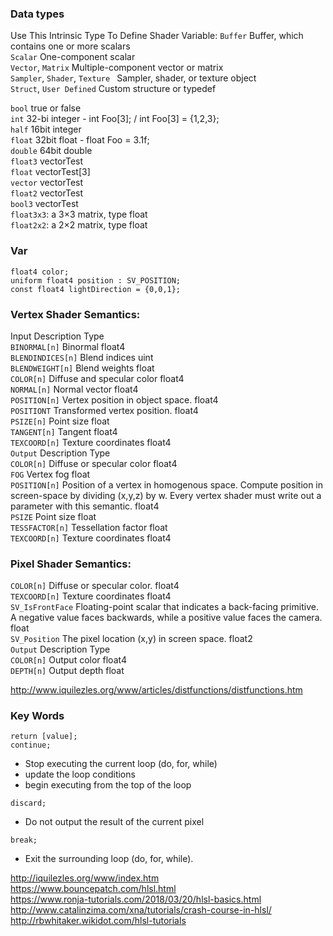 ### Data types  

Use This Intrinsic Type    To Define Shader Variable: 
`Buffer`    Buffer, which contains one or more scalars  
`Scalar`    One-component scalar  
`Vector`, `Matrix`    Multiple-component vector or matrix  
`Sampler`, `Shader`, `Texture `   Sampler, shader, or texture object  
`Struct`, `User Defined`    Custom structure or typedef  


`bool` true or false  
`int` 32-bi integer  - int Foo[3]; / int Foo[3] = {1,2,3};  
`half` 16bit integer  
`float` 32bit float  - float Foo = 3.1f;  
`double` 64bit double  
`float3` vectorTest  
`float` vectorTest[3]  
`vector` vectorTest  
`float2` vectorTest    
`bool3` vectorTest    
`float3x3`: a 3×3 matrix, type float  
`float2x2`: a 2×2 matrix, type float  


### Var

`float4 color;`   
`uniform float4 position : SV_POSITION;`    
`const float4 lightDirection = {0,0,1};`  


### Vertex Shader Semantics:

Input	Description	Type  
`BINORMAL[n]`	Binormal	float4  
`BLENDINDICES[n]`	Blend indices	uint    
`BLENDWEIGHT[n]`	Blend weights	float    
`COLOR[n]`	Diffuse and specular color	float4  
`NORMAL[n]`	Normal vector	float4  
`POSITION[n]`	Vertex position in object space.	float4  
`POSITIONT`	Transformed vertex position.	float4  
`PSIZE[n]`	Point size	float   
`TANGENT[n]`	Tangent	float4  
`TEXCOORD[n]`	Texture coordinates	float4  
`Output`	Description	Type  
`COLOR[n]`	Diffuse or specular color	float4  
`FOG`	Vertex fog	float  
`POSITION[n]`	Position of a vertex in homogenous space. Compute position in screen-space by dividing (x,y,z) by w. Every vertex shader must write out a parameter with this semantic.	float4  
`PSIZE`	Point size	float  
`TESSFACTOR[n]`	Tessellation factor	float  
`TEXCOORD[n]`	Texture coordinates	float4  

### Pixel Shader Semantics:
`COLOR[n]`	Diffuse or specular color.	float4  
`TEXCOORD[n]`	Texture coordinates	float4  
`SV_IsFrontFace`	Floating-point scalar that indicates a back-facing primitive. A negative value faces backwards, while a positive value faces the camera. float  
`SV_Position`	The pixel location (x,y) in screen space. float2  
`Output`	Description	Type   
`COLOR[n]`	Output color	float4  
`DEPTH[n]`	Output depth	float  

http://www.iquilezles.org/www/articles/distfunctions/distfunctions.htm   
### Key Words

`return [value];`  
`continue;`   
- Stop executing the current loop (do, for, while)  
- update the loop conditions  
- begin executing from the top of the loop  

`discard;`  
- Do not output the result of the current pixel   

`break;`  
- Exit the surrounding loop (do, for, while).

http://iquilezles.org/www/index.htm   
https://www.bouncepatch.com/hlsl.html  
https://www.ronja-tutorials.com/2018/03/20/hlsl-basics.html  
http://www.catalinzima.com/xna/tutorials/crash-course-in-hlsl/  
http://rbwhitaker.wikidot.com/hlsl-tutorials
